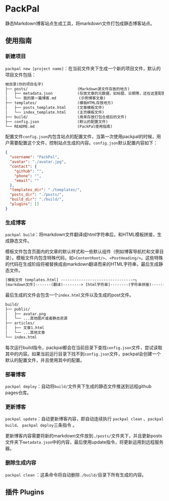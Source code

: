 # PackPal

静态Markdown博客站点生成工具，将markdown文件打包成静态博客站点。

## 使用指南

### 新建项目

`packpal new [project name]`：在当前文件夹下生成一个新的项目文件，默认的项目文件包括：

```txt
根目录(你的项目名字)
├── posts/                  	(Markdown源文件存放的地方)
│   ├── metadata.json         	(存放文章的元数据，如标题、日期等，还在这里配置博客的基本信息)
│   └── 我的第一篇博客.md        	(示例博客文章)
├── templates/               	(模板HTML存放地方)
│   ├── posts_template.html  	(文章模板文件)
│   └── index_template.html   	(主页模板文件)
├── build/                    	(用来存放打包合成后的文件)
├── config.json					(默认的配置文件)
└── README.md                 	(PackPal使用指南)
```

配置文件`config.json`内包含站点的配置文件，当第一次使用packpal的时候，用户需要配置这个文件，控制站点生成的内容。`config.json`默认配置内容如下：

```json
{
  "username": "PackPal",
  "avatar": "./avatar.jpg",
  "contact": {
    "github": "",
    "phone": "",
    "email": ""
  },
  "templates_dir": "./templates/",
  "posts_dir": "./posts/",
  "build_dir": "./build/",
  "plugins": []
}
```



### 生成博客

`packpal build`：将markdown文件翻译成html字符串后，和HTML模板拼接，生成静态文件。

模板文件包含页面内的文章的默认样式和一些默认组件（例如博客导航栏和文章目录）。模板文件内包含特殊代码，如`<ContentRoot/>`、`<PostHeading/>`。这些特殊的代码在生成阶段将被替换成由markdown翻译而来的HTML字符串，最后生成静态文件。

```txt
[模板文件 templates.html] --------------------------------─┐
[markdown文件]-------(翻译)--------> [html字符串]--------(字符串拼接)----------> 静态站点文件
```

最后生成的文件会包含一个`index.html`文件以及生成的post文件。

```txt
build/
├── public/
│	├── avatar.png
│	└── ...其他图片或者静态资源
├── articles/
│	├── 文章1.html
│	└── ...其他文章
└── index.html
```

每次运行build指令，packpal都会在当前目录下查找`config.json`文件，尝试读取其中的内容。如果当前运行目录下找不到`config.json`文件，packpal会创建一个默认的配置文件，并且使用其中的配置。

### 部署博客

`packpal deploy`：自动将`build/`文件夹下生成的静态文件推送到远程github pages仓库。

### 更新博客

`packpal update`：自动更新博客内容，即自动连续执行 `packpal clean` 、`packpal build`、 `packpal deploy`三条指令 。

更新博客内容需要将新的markdown文件放到`./posts/`文件夹下，并且更新posts文件夹下`metadata.json`中的内容，最后使用update指令，将更新运用到远程服务器。

### 删除生成内容

`packpal clean` ：这条命令将自动删除`./build/`目录下所有生成的内容。



## 插件 Plugins
